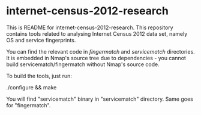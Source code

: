 internet-census-2012-research
=============================

This is README for internet-census-2012-research.
This repository contains tools related to analysing
Internet Census 2012 data set, namely OS and service
fingerprints.

You can find the relevant code in *fingermatch* and
*servicematch* directories. It is embedded in Nmap's
source tree due to dependencies - you cannot build
servicematch/fingermatch without Nmap's source code.

To build the tools, just run:

  ./configure && make
  
You will find "servicematch" binary in "servicematch"
directory. Same goes for "fingermatch".
